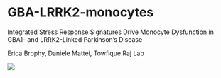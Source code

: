 # GBA-LRRK2-monocytes
Integrated Stress Response Signatures Drive Monocyte Dysfunction in GBA1- and LRRK2-Linked Parkinson’s Disease

Erica Brophy, Daniele Mattei, Towfique Raj Lab 

![](GBA_schematic.png)
